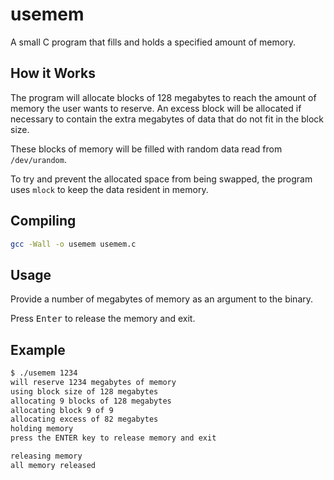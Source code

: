 # usemem

A small C program that fills and holds a specified amount of memory.

## How it Works

The program will allocate blocks of 128 megabytes to reach the amount of memory
the user wants to reserve. An excess block will be allocated if necessary to 
contain the extra megabytes of data that do not fit in the block size.

These blocks of memory will be filled with random data read from 
`/dev/urandom`.

To try and prevent the allocated space from being swapped, the program uses
`mlock` to keep the data resident in memory.

## Compiling

```sh
gcc -Wall -o usemem usemem.c
```

## Usage

Provide a number of megabytes of memory as an argument to the binary.

Press <kbd>Enter</kbd> to release the memory and exit.

## Example

```sh
$ ./usemem 1234
will reserve 1234 megabytes of memory
using block size of 128 megabytes
allocating 9 blocks of 128 megabytes
allocating block 9 of 9
allocating excess of 82 megabytes
holding memory
press the ENTER key to release memory and exit

releasing memory
all memory released
```
